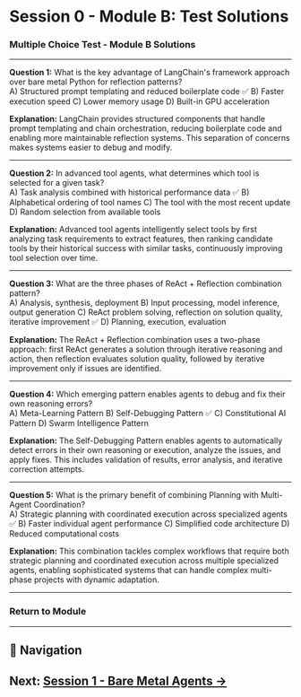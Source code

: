 # Session 0 - Module B: Test Solutions

### Multiple Choice Test - Module B Solutions

---

**Question 1:** What is the key advantage of LangChain's framework approach over bare metal Python for reflection patterns?  
A) Structured prompt templating and reduced boilerplate code ✅
B) Faster execution speed
C) Lower memory usage
D) Built-in GPU acceleration

**Explanation:** LangChain provides structured components that handle prompt templating and chain orchestration, reducing boilerplate code and enabling more maintainable reflection systems. This separation of concerns makes systems easier to debug and modify.

---

**Question 2:** In advanced tool agents, what determines which tool is selected for a given task?  
A) Task analysis combined with historical performance data ✅
B) Alphabetical ordering of tool names
C) The tool with the most recent update
D) Random selection from available tools

**Explanation:** Advanced tool agents intelligently select tools by first analyzing task requirements to extract features, then ranking candidate tools by their historical success with similar tasks, continuously improving tool selection over time.

---

**Question 3:** What are the three phases of ReAct + Reflection combination pattern?  
A) Analysis, synthesis, deployment
B) Input processing, model inference, output generation
C) ReAct problem solving, reflection on solution quality, iterative improvement ✅
D) Planning, execution, evaluation

**Explanation:** The ReAct + Reflection combination uses a two-phase approach: first ReAct generates a solution through iterative reasoning and action, then reflection evaluates solution quality, followed by iterative improvement only if issues are identified.

---

**Question 4:** Which emerging pattern enables agents to debug and fix their own reasoning errors?  
A) Meta-Learning Pattern
B) Self-Debugging Pattern ✅
C) Constitutional AI Pattern
D) Swarm Intelligence Pattern

**Explanation:** The Self-Debugging Pattern enables agents to automatically detect errors in their own reasoning or execution, analyze the issues, and apply fixes. This includes validation of results, error analysis, and iterative correction attempts.

---

**Question 5:** What is the primary benefit of combining Planning with Multi-Agent Coordination?  
A) Strategic planning with coordinated execution across specialized agents ✅
B) Faster individual agent performance
C) Simplified code architecture
D) Reduced computational costs

**Explanation:** This combination tackles complex workflows that require both strategic planning and coordinated execution across multiple specialized agents, enabling sophisticated systems that can handle complex multi-phase projects with dynamic adaptation.

---

### Return to Module
---

## 🧭 Navigation

**Next:** [Session 1 - Bare Metal Agents →](Session1_Bare_Metal_Agents.md)
---
